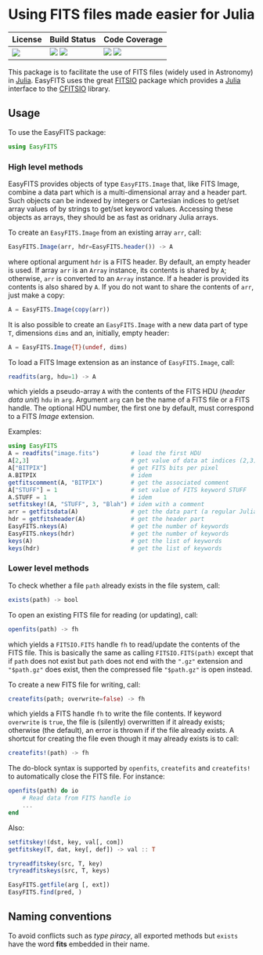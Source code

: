 # Using FITS files made easier for Julia

| **License**                     | **Build Status**                                                | **Code Coverage**                                                   |
|:--------------------------------|:----------------------------------------------------------------|:--------------------------------------------------------------------|
| [![][license-img]][license-url] | [![][travis-img]][travis-url] [![][appveyor-img]][appveyor-url] | [![][coveralls-img]][coveralls-url] [![][codecov-img]][codecov-url] |

This package is to facilitate the use of FITS files (widely used in
Astronomy) in [Julia][julia-url].  EasyFITS uses the great
[FITSIO][fitsio-url] package which provides a [Julia][julia-url] interface
to the [CFITSIO][cfitsio-url] library.


## Usage

To use the EasyFITS package:

```julia
using EasyFITS
```

### High level methods

EasyFITS provides objects of type `EasyFITS.Image` that, like FITS Image,
combine a data part which is a multi-dimensional array and a header part.
Such objects can be indexed by integers or Cartesian indices to get/set
array values of by strings to get/set keyword values.  Accessing these
objects as arrays, they should be as fast as oridnary Julia arrays.

To create an `EasyFITS.Image` from an existing array `arr`, call:

```julia
EasyFITS.Image(arr, hdr=EasyFITS.header()) -> A
```

where optional argument `hdr` is a FITS header.  By default, an empty
header is used.  If array `arr` is an `Array` instance, its contents is
shared by `A`; otherwise, `arr` is converted to an `Array` instance.  If a
header is provided its contents is also shared by `A`.  If you do not want
to share the contents of `arr`, just make a copy:

```julia
A = EasyFITS.Image(copy(arr))
```

It is also possible to create an `EasyFITS.Image` with a new data part of
type `T`, dimensions `dims` and an, initially, empty header:


```julia
A = EasyFITS.Image{T}(undef, dims)
```

To load a FITS Image extension as an instance of `EasyFITS.Image`, call:

```julia
readfits(arg, hdu=1) -> A
```

which yields a pseudo-array `A` with the contents of the FITS HDU (*header
data unit*) `hdu` in `arg`.  Argument `arg` can be the name of a FITS file
or a FITS handle.  The optional HDU number, the first one by default, must
correspond to a FITS *Image* extension.

Examples:

```julia
using EasyFITS
A = readfits("image.fits")         # load the first HDU
A[2,3]                             # get value of data at indices (2,3)
A["BITPIX"]                        # get FITS bits per pixel
A.BITPIX                           # idem
getfitscomment(A, "BITPIX")        # get the associated comment
A["STUFF"] = 1                     # set value of FITS keyword STUFF
A.STUFF = 1                        # idem
setfitskey!(A, "STUFF", 3, "Blah") # idem with a comment
arr = getfitsdata(A)               # get the data part (a regular Julia array)
hdr = getfitsheader(A)             # get the header part
EasyFITS.nkeys(A)                  # get the number of keywords
EasyFITS.nkeys(hdr)                # get the number of keywords
keys(A)                            # get the list of keywords
keys(hdr)                          # get the list of keywords
```


### Lower level methods

To check whether a file `path` already exists in the file system, call:

```julia
exists(path) -> bool
```

To open an existing FITS file for reading (or updating), call:

```julia
openfits(path) -> fh
```

which yields a `FITSIO.FITS` handle `fh` to read/update the contents of the
FITS file.  This is basically the same as calling `FITSIO.FITS(path)`
except that if `path` does not exist but `path` does not end with the
`".gz"` extension and `"$path.gz"` does exist, then the compressed file
`"$path.gz"` is open instead.

To create a new FITS file for writing, call:

```julia
createfits(path; overwrite=false) -> fh
```

which yields a FITS handle `fh` to write the file contents.  If keyword
`overwrite` is `true`, the file is (silently) overwritten if it already
exists; otherwise (the default), an error is thrown if if the file already
exists.  A shortcut for creating the file even though it may already exists is to
call:

```julia
createfits!(path) -> fh
```

The do-block syntax is supported by `openfits`, `createfits` and
`createfits!` to automatically close the FITS file.  For instance:

```julia
openfits(path) do io
    # Read data from FITS handle io
    ...
end
```

Also:

```julia
setfitskey!(dst, key, val[, com])
getfitskey(T, dat, key[, def]) -> val :: T

tryreadfitskey(src, T, key)
tryreadfitskeys(src, T, keys)

EasyFITS.getfile(arg [, ext])
EasyFITS.find(pred, )
```

## Naming conventions

To avoid conflicts such as *type piracy*, all exported methods but `exists`
have the word **fits** embedded in their name.

[doc-dev-img]: https://img.shields.io/badge/docs-dev-blue.svg
[doc-dev-url]: https://emmt.github.io/EasyFITS.jl/dev

[license-url]: ./LICENSE.md
[license-img]: http://img.shields.io/badge/license-MIT-brightgreen.svg?style=flat

[travis-img]: https://travis-ci.org/emmt/EasyFITS.jl.svg?branch=master
[travis-url]: https://travis-ci.org/emmt/EasyFITS.jl

[appveyor-img]: https://ci.appveyor.com/api/projects/status/github/emmt/EasyFITS.jl?branch=master
[appveyor-url]: https://ci.appveyor.com/project/emmt/EasyFITS-jl/branch/master

[coveralls-img]: https://coveralls.io/repos/github/emmt/EasyFITS.jl/badge.svg?branch=master
[coveralls-url]: https://coveralls.io/github/emmt/EasyFITS.jl?branch=master

[codecov-img]: https://codecov.io/gh/emmt/EasyFITS.jl/branch/master/graph/badge.svg
[codecov-url]: https://codecov.io/gh/emmt/EasyFITS.jl

[fitsio-url]: https://github.com/JuliaAstro/FITSIO.jl
[julia-url]: http://julialang.org/
[cfitsio-url]: http://heasarc.gsfc.nasa.gov/fitsio/
